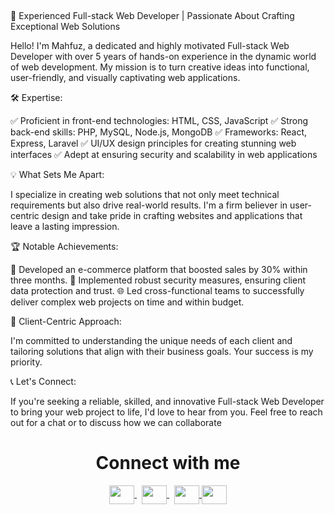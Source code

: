 <p align="center" ><img alt="" src="https://i.ibb.co/Dkc32c8/Mahfuzar-Mahfuz-Rahman.jpg" width="auto" height="auto" /></p>
<br>
🚀 Experienced Full-stack Web Developer | Passionate About Crafting Exceptional Web Solutions

Hello! I'm Mahfuz, a dedicated and highly motivated Full-stack Web Developer with over 5 years of hands-on experience in the dynamic world of web development. My mission is to turn creative ideas into functional, user-friendly, and visually captivating web applications.

🛠️ Expertise:

✅ Proficient in front-end technologies: HTML, CSS, JavaScript
✅ Strong back-end skills: PHP, MySQL, Node.js, MongoDB
✅ Frameworks: React, Express, Laravel
✅ UI/UX design principles for creating stunning web interfaces
✅ Adept at ensuring security and scalability in web applications

💡 What Sets Me Apart:

I specialize in creating web solutions that not only meet technical requirements but also drive real-world results. I'm a firm believer in user-centric design and take pride in crafting websites and applications that leave a lasting impression.

🏆 Notable Achievements:

🚀 Developed an e-commerce platform that boosted sales by 30% within three months.
🔐 Implemented robust security measures, ensuring client data protection and trust.
🌐 Led cross-functional teams to successfully deliver complex web projects on time and within budget.

🌟 Client-Centric Approach:

I'm committed to understanding the unique needs of each client and tailoring solutions that align with their business goals. Your success is my priority.

📞 Let's Connect:

If you're seeking a reliable, skilled, and innovative Full-stack Web Developer to bring your web project to life, I'd love to hear from you. Feel free to reach out for a chat or to discuss how we can collaborate
<br>

<h1 align="center">Connect with me</h1> 
<p align="center"> <a href="mailto:mahafujer@gmail.com" target="_blank" rel="noopener" > <img align="center" src="https://www.pngkey.com/png/full/84-840977_email-png-icon.png" height="30" width="40"/> </a>&nbsp; <a href="https://stackoverflow.com/users/10182657/mahfuzar-rahman" target="_blank" rel="noopener" > <img align="center" src="https://cdn.iconscout.com/icon/free/png-256/stackoverflow-2-432547.png" height="30" width="40"/> </a>&nbsp; <a href="https://www.linkedin.com/in/mahfuz271/" target="blank"> <img align="center" src="https://raw.githubusercontent.com/rahuldkjain/github-profile-readme-generator/master/src/images/icons/Social/linked-in-alt.svg" alt="" height="30" width="40" /> </a> <a href="https://www.facebook.com/mahfuz271" target="blank"> <img align="center" src="https://raw.githubusercontent.com/rahuldkjain/github-profile-readme-generator/master/src/images/icons/Social/facebook.svg" alt="" height="30" width="40" /> </a>  </p> <br> 

